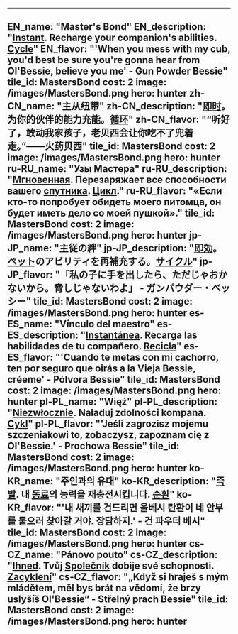 ---

EN_name: "Master's Bond"
EN_description: "<u><u>Instant</u></u>. Recharge your companion's abilities. <u><u>Cycle</u></u>"
EN_flavor: "'When you mess with my cub, you'd best be sure you're gonna hear from Ol'Bessie, believe you me' - Gun Powder Bessie"
tile_id: MastersBond
cost: 2
image: /images/MastersBond.png
hero: hunter
zh-CN_name: "主从纽带"
zh-CN_description: "<u><u>即时</u></u>。为你的伙伴的能力充能。<u><u>循环</u></u>"
zh-CN_flavor: "“听好了，敢动我家孩子，老贝西会让你吃不了兜着走。”——火药贝西"
tile_id: MastersBond
cost: 2
image: /images/MastersBond.png
hero: hunter
ru-RU_name: "Узы Мастера"
ru-RU_description: "<u><u>Мгновенная</u></u>. Перезаряжает все способности вашего <u>спутника</u>. <u><u>Цикл</u></u>."
ru-RU_flavor: "«Если кто-то попробует обидеть моего питомца, он будет иметь дело со моей пушкой»."
tile_id: MastersBond
cost: 2
image: /images/MastersBond.png
hero: hunter
jp-JP_name: "主従の絆"
jp-JP_description: "<u><u>即効</u></u>。<u>ペット</u>のアビリティを再補充する。<u><u>サイクル</u></u>"
jp-JP_flavor: "「私の子に手を出したら、ただじゃおかないから。脅しじゃないわよ」 - ガンパウダー・ベッシー"
tile_id: MastersBond
cost: 2
image: /images/MastersBond.png
hero: hunter
es-ES_name: "Vínculo del maestro"
es-ES_description: "<u><u>Instantánea</u></u>. Recarga las habilidades de tu compañero. <u><u>Recicla</u></u>"
es-ES_flavor: "'Cuando te metas con mi cachorro, ten por seguro que oirás a la Vieja Bessie, créeme' - Pólvora Bessie"
tile_id: MastersBond
cost: 2
image: /images/MastersBond.png
hero: hunter
pl-PL_name: "Więź"
pl-PL_description: "<u><u>Niezwłocznie</u></u>. Naładuj zdolności kompana. <u><u>Cykl</u></u>"
pl-PL_flavor: "'Jeśli zagrozisz mojemu szczeniakowi to, zobaczysz, zapoznam cię z Ol'Bessie.' - Prochowa Bessie"
tile_id: MastersBond
cost: 2
image: /images/MastersBond.png
hero: hunter
ko-KR_name: "주인과의 유대"
ko-KR_description: "<u><u>즉발</u></u>. 내 <u>동료</u>의 능력을 재충전시킵니다. <u><u>순환</u></u>"
ko-KR_flavor: "'내 새끼를 건드리면 올베시 탄환이 네 안부를 물으러 찾아갈 거야. 장담하지.' - 건 파우더 베시"
tile_id: MastersBond
cost: 2
image: /images/MastersBond.png
hero: hunter
cs-CZ_name: "Pánovo pouto"
cs-CZ_description: "<u><u>Ihned</u></u>. Tvůj <u>Společník</u> dobije své schopnosti. <u><u>Zacyklení</u></u>"
cs-CZ_flavor: "„Když si hraješ s mým mládětem, měl bys brát na vědomí, že brzy uslyšíš Ol'Bessie“ - Střelný prach Bessie"
tile_id: MastersBond
cost: 2
image: /images/MastersBond.png
hero: hunter
---